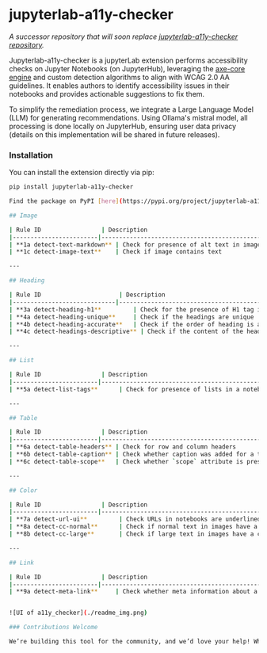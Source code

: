 # jupyterlab-a11y-checker

*A successor repository that will soon replace [jupyterlab-a11y-checker repository](https://github.com/berkeley-dsep-infra/jupyterlab-a11y-checker).*

Jupyterlab-a11y-checker is a jupyterLab extension performs accessibility checks on Jupyter Notebooks (on JupyterHub), leveraging the [axe-core engine](https://github.com/dequelabs/axe-core) and custom detection algorithms to align with WCAG 2.0 AA guidelines. It enables authors to identify accessibility issues in their notebooks and provides actionable suggestions to fix them.

To simplify the remediation process, we integrate a Large Language Model (LLM) for generating recommendations. Using Ollama's mistral model, all processing is done locally on JupyterHub, ensuring user data privacy (details on this implementation will be shared in future releases).


### Installation
You can install the extension directly via pip:

```bash
pip install jupyterlab-a11y-checker

Find the package on PyPI [here](https://pypi.org/project/jupyterlab-a11y-checker/).

## Image

| Rule ID                 | Description                                                     | WCAG     | Fix UI     | Status        |
|------------------------|-----------------------------------------------------------------|----------|------------|----------------|
| **1a detect-text-markdown** | Check for presence of alt text in images which are embedded in markdown | WCAG 1.1.1 | Textfield  | Done ✅    |
| **1c detect-image-text**    | Check if image contains text                                 | WCAG 1.1.1 | Textfield  | In progress ⏳   |

---

## Heading

| Rule ID                      | Description                                                     | WCAG     | Fix UI     | Status           |
|-----------------------------|-----------------------------------------------------------------|----------|------------|------------------|
| **3a detect-heading-h1**         | Check for the presence of H1 tag in a notebook               | WCAG 2.4.2 | Textfield  | In progress ⏳       |
| **4a detect-heading-unique**     | Check if the headings are unique                             | WCAG 2.4.6 | TBD        | In progress ⏳       |
| **4b detect-heading-accurate**   | Check if the order of heading is accurate                    | WCAG 2.4.6 | Dropdown   | In progress ⏳       |
| **4c detect-headings-descriptive** | Check if the content of the headings are descriptive and accurate | WCAG 2.4.6 | TBD        | Discussion Needed ❓ |

---

## List

| Rule ID                 | Description                                                                 | WCAG     | Fix UI     | Status             |
|------------------------|-----------------------------------------------------------------------------|----------|------------|--------------------|
| **5a detect-list-tags**      | Check for presence of lists in a notebook without using `ol` or `ul` tags | WCAG 1.3.1 | TBD   | Discussion Needed ❓ |

---

## Table

| Rule ID                 | Description                                                     | WCAG     | Fix UI     | Status   |
|------------------------|-----------------------------------------------------------------|----------|------------|----------|
| **6a detect-table-headers** | Check for row and column headers                             | WCAG 1.3.1 | Dropdown   | Done ✅     |
| **6b detect-table-caption** | Check whether caption was added for a table                  | WCAG 1.3.1 | Textfield  | Done ✅     |
| **6c detect-table-scope**   | Check whether `scope` attribute is present for rows and columns | WCAG 1.3.1 | Apply Button | Done ✅  |

---

## Color

| Rule ID                 | Description                                                                 | WCAG     | Fix UI     | Status             |
|------------------------|-----------------------------------------------------------------------------|----------|------------|--------------------|
| **7a detect-url-ui**         | Check URLs in notebooks are underlined or bolded                         | WCAG 1.4.1 | TBD        | Discussion Required ❓ |
| **8a detect-cc-normal**      | Check if normal text in images have a contrast ratio of 4.5:1 and text contrast in general | WCAG 1.4.3 | Picker     | In progress  ⏳       |
| **8b detect-cc-large**       | Check if large text in images have a contrast ratio of 3:1               | WCAG 1.4.3 | Picker     | In progress ⏳        |

---

## Link

| Rule ID                 | Description                                                                 | WCAG     | Fix UI     | Status   |
|------------------------|-----------------------------------------------------------------------------|----------|------------|----------|
| **9a detect-meta-link**     | Check whether meta information about a link is included for screen readers | WCAG 2.4.4 | TBD        | TBD      |


![UI of a11y_checker](./readme_img.png)

### Contributions Welcome

We’re building this tool for the community, and we’d love your help! Whether it’s adding new accessibility checks, or refining the fix suggestions, your contributions can help this project make a broader impact.

